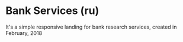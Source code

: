 # Bank Services (ru)
It's a simple responsive landing for bank research services, created in February, 2018
